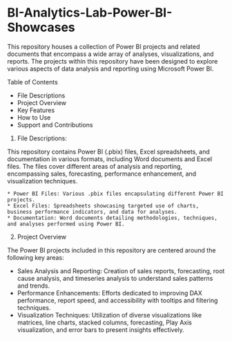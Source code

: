# BI-Analytics-Lab-Power-BI-Showcases
This repository houses a collection of Power BI projects and related documents that encompass a wide array of analyses, visualizations, and reports. The projects within this repository have been designed to explore various aspects of data analysis and reporting using Microsoft Power BI.

Table of Contents
* File Descriptions
* Project Overview
* Key Features
* How to Use
* Support and Contributions

1. File Descriptions:

This repository contains Power BI (.pbix) files, Excel spreadsheets, and documentation in various formats, including Word documents and Excel files. The files cover different areas of analysis and reporting, encompassing sales, forecasting, performance enhancement, and visualization techniques.

    * Power BI Files: Various .pbix files encapsulating different Power BI projects.
    * Excel Files: Spreadsheets showcasing targeted use of charts, business performance indicators, and data for analyses.
    * Documentation: Word documents detailing methodologies, techniques, and analyses performed using Power BI.
2. Project Overview

The Power BI projects included in this repository are centered around the following key areas:

   * Sales Analysis and Reporting: Creation of sales reports, forecasting, root cause analysis, and timeseries analysis to understand sales patterns and trends.
   * Performance Enhancements: Efforts dedicated to improving DAX performance, report speed, and accessibility with tooltips and filtering techniques.
   * Visualization Techniques: Utilization of diverse visualizations like matrices, line charts, stacked columns, forecasting, Play Axis visualization, and error bars to present insights effectively.
